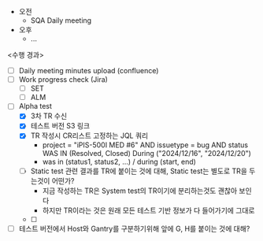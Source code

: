 - 오전
	- SQA Daily meeting
- 오후
	- ...

<수행 경과>
- [ ] Daily meeting minutes upload (confluence)
- [ ] Work progress check (Jira)
	- [ ] SET
	- [ ] ALM

- [ ] Alpha test
	- [x] 3차 TR 수신
	- [x] 테스트 버전 S3 링크
	- [x] TR 작성시 CR리스트 고정하는 JQL 쿼리
		- project = "iPIS-500I MED #6" AND issuetype = bug AND status WAS IN (Resolved, Closed) During ("2024/12/16", "2024/12/20")
		- was in (status1, status2, ...) / during (start, end)
	- [ ] Static test 관련 결과를 TR에 붙이는 것에 대해, Static test는 별도로 TR을 두는것이 어떤가?
		- 지금 작성하는 TR은 System test의 TR이기에 분리하는것도 괜찮아 보인다
		- 하지만 TR이라는 것은 원래 모든 테스트 기반 정보가 다 들어가기에 그대로 
	- [ ] 

- [ ] 테스트 버전에서 Host와 Gantry를 구분하기위해 앞에 G, H를 붙이는 것에 대해?
